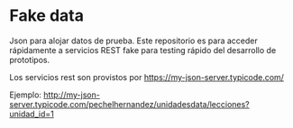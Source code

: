 # Fake data
Json para alojar datos de prueba.
Este repositorio es para acceder rápidamente a servicios REST fake para testing rápido del desarrollo de prototipos.

Los servicios rest son provistos por https://my-json-server.typicode.com/

Ejemplo:       http://my-json-server.typicode.com/pechelhernandez/unidadesdata/lecciones?unidad_id=1

